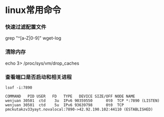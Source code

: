 # linux常用命令

### 快速过滤配置文件
  grep "^[a-Z|0-9]" wget-log
  
  
### 清除内存
echo 3> /proc/sys/vm/drop_caches

### 查看端口是否启动和相关进程
```
lsof -i:7890

COMMAND   PID USER   FD   TYPE   DEVICE SIZE/OFF NODE NAME
wenjuan 30501  ctd    3u  IPv6 90359550      0t0  TCP *:7890 (LISTEN)
wenjuan 30501  ctd    5u  IPv6 93639798      0t0  TCP pmckutakzv33yayt.novalocal:7890->42.92.190.102:44110 (ESTABLISHED)
```
